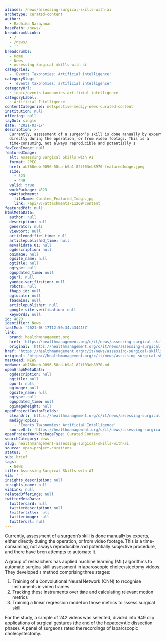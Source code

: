 ```yaml
---
aliases: /news/assessing-surgical-skills-with-ai
archetype: curated-content
author:
  - Radhika Narayanan
basePath: /news/
breadcrumbLinks:
  - /
  - /news/
  - ''
breadcrumbs:
  - Home
  - News
  - Assessing Surgical Skills with AI
categories:
  - 'Events Taxonomies: Artificial Intelligence'
categorySlug:
  - 'events taxonomies: artificial intelligence'
categoryUrl:
  - topic/events-taxonomies-artificial-intelligence
categoryLabel:
  - Artificial Intelligence
contentCategories: netspective-medigy-news-curated-content
institution: null
offering: null
layOut: single
date: '2021-03-17'
description: >-
  Currently, assessment of a surgeon’s skill is done manually by experts, either
  directly during the operation, or from video footage. This is a
  time-consuming, not always reproducible and potentially s
favIconImage: null
featuredImage:
  alt: Assessing Surgical Skills with AI
  format: JPEG
  href: ab768eeb-9096-58ca-b9a1-82f703eb8970-featuredImage.jpeg
  size:
    - 523
    - 449
  valid: true
  workPackage: 4823
  wpAttachment:
    fileName: Curated_Featured_Image.jpg
    link: /api/v3/attachments/11209/content
featuredPdf: null
htmlMetaData:
  author: null
  description: null
  generator: null
  viewport: null
  articlemodified_time: null
  articlepublished_time: null
  msvalidate.01: null
  ogdescription: null
  ogimage: null
  ogsite_name: null
  ogtitle: null
  ogtype: null
  ogupdated_time: null
  ogurl: null
  yandex-verification: null
  robots: null
  fbapp_id: null
  oglocale: null
  fbadmins: null
  articlepublisher: null
  google-site-verification: null
  keywords: null
id: 4823
identifier: News
lastMod: '2021-03-17T12:50:34.434415Z'
link:
  brand: healthmanagement.org
  href: 'https://healthmanagement.org/c/it/news/assessing-surgical-skills-with-ai'
  original: 'https://healthmanagement.org/c/it/news/assessing-surgical-skills-with-ai'
href: 'https://healthmanagement.org/c/it/news/assessing-surgical-skills-with-ai'
original: 'https://healthmanagement.org/c/it/news/assessing-surgical-skills-with-ai'
mastHead: NEWS
mdName: ab768eeb-9096-58ca-b9a1-82f703eb8970.md
openGraphMetaData:
  ogdescription: null
  ogtitle: null
  ogurl: null
  ogimage: null
  ogsite_name: null
  ogtype: null
  ogupdated_time: null
  ogimageheight: null
openProjectCustomFields:
  cleanUrl: 'https://healthmanagement.org/c/it/news/assessing-surgical-skills-with-ai'
  medigyTopics:
    - 'Events Taxonomies: Artificial Intelligence'
  sourceUrl: 'https://healthmanagement.org/c/it/news/assessing-surgical-skills-with-ai'
openProjectWorkPackageType: Curated Content
searchCategory: News
slug: healthmanagement-assessing-surgical-skills-with-ai
source: open-project-curations
status: ''
sub: brief
tags:
  - News
title: Assessing Surgical Skills with AI
via: ' '
insights_description: null
insights_name: null
viaLink: null
relatedOfferings: null
twitterMetaData:
  twittercard: null
  twitterdescription: null
  twittertitle: null
  twitterimage: null
  twitterurl: null
---
```

<p>Currently, assessment of a surgeon’s skill is done manually by experts, either directly during the operation, or from video footage. This is a time-consuming, not always reproducible and potentially subjective procedure, and there have been attempts to automate it.&nbsp;</p><p>A group of researchers has applied machine learning (ML) algorithms to automate surgical skill assessment in laparoscopic cholecystectomy videos. They developed a method comprising three stages:</p><ol><li>Training of a Convolutional Neural Network (CNN) to recognise instruments in video frames</li><li>Tracking these instruments over time and calculating relevant motion metrics</li><li>Training a linear regression model on those metrics to assess surgical skill.</li></ol><p>For the study, a sample of 242 videos was selected, divided into 949 clip applications of surgical gestures (the end of the hepatocystic dissection phase). A panel of surgeons rated the recordings of laparoscopic cholecystectomy.</p>
